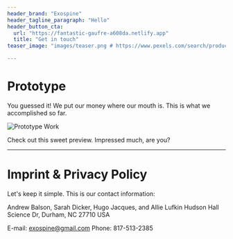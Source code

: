 ```yaml
---
header_brand: "Exospine"
header_tagline_paragraph: "Hello"
header_button_cta:
  url: "https://fantastic-gaufre-a608da.netlify.app"
  title: "Get in touch"
teaser_image: "images/teaser.png # https://www.pexels.com/search/product%20testing/

---
```


# Prototype

You guessed it! We put our money where our mouth is. This is what we accomplished so far.

![Prototype Work](images/prototype.jpg) <!-- https://www.pexels.com/search/product%20testing/ -->

Check out this sweet preview. Impressed much, are you?

---

# Imprint & Privacy Policy

Let's keep it simple. This is our contact information:

Andrew Balson, Sarah Dicker, Hugo Jacques, and Allie Lufkin
Hudson Hall
Science Dr, Durham, NC 27710
USA

E-mail: exospine@gmail.com
Phone: 817-513-2385